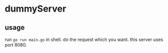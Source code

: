 # dummyServer

## usage
run `go run main.go` in shell.
do the request which you want.
this server uses port 8080.